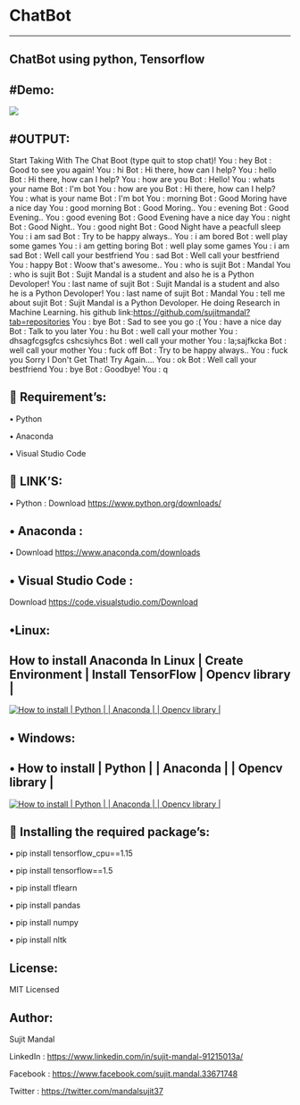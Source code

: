 # ChatBot
---------
ChatBot using python, Tensorflow 
----------------------------------
#Demo:
------
 [![](https://yt-embed.herokuapp.com/embed?v=Z7E9kQTa5NI )](https://www.youtube.com/watch?v=Z7E9kQTa5NI )

#OUTPUT:
--------
   Start Taking With The Chat Boot (type quit to stop chat)!
    You : hey
    Bot : Good to see you again!
    You : hi
    Bot : Hi there, how can I help?
    You : hello
    Bot : Hi there, how can I help?
    You : how are you
    Bot : Hello!
    You : whats your name
    Bot : I'm bot
    You : how are you
    Bot : Hi there, how can I help?
    You : what is your name
    Bot : I'm bot
    You : morning
    Bot : Good Moring have a nice day
    You : good morning
    Bot : Good Moring..
    You : evening
    Bot : Good Evening..
    You : good evening
    Bot : Good Evening have a nice day
    You : night
    Bot : Good Night..
    You : good night
    Bot : Good Night have a peacfull sleep
    You : i am sad
    Bot : Try to be happy always..
    You : i am bored 
    Bot : well play some games
    You : i am getting boring
    Bot : well play some games
    You : i am sad
    Bot : Well call your bestfriend
    You : sad
    Bot : Well call your bestfriend
    You : happy
    Bot : Woow that's awesome..
    You : who is sujit
    Bot : Mandal
    You : who is sujit
    Bot : Sujit Mandal is  a student and also he is a Python Devoloper!
    You : last name of sujit
    Bot : Sujit Mandal is  a student and also he is a Python Devoloper!
    You : last name of sujit
    Bot : Mandal
    You : tell me about sujit
    Bot : Sujit Mandal is a Python Devoloper. He doing Research in Machine Learning. his github           link:https://github.com/sujitmandal?tab=repositories
    You : bye
    Bot : Sad to see you go :(
    You : have a nice day
    Bot : Talk to you later
    You : hu
    Bot : well call your mother
    You : dhsagfcgsgfcs cshcsiyhcs
    Bot : well call your mother
    You : la;sajfkcka
    Bot : well call your mother
    You : fuck off
    Bot : Try to be happy always..
    You : fuck you
    Sorry I Don't Get That! Try Again....
    You : ok
    Bot : Well call your bestfriend
    You : bye
    Bot : Goodbye!
    You : q
    
 Requirement’s:
---------------

• Python 

• Anaconda

• Visual Studio Code

 LINK’S:
---------
• Python :
Download https://www.python.org/downloads/

• Anaconda :
------------
• Download https://www.anaconda.com/downloads

• Visual Studio Code :
----------------------
Download https://code.visualstudio.com/Download

•Linux:
------
How to install Anaconda In Linux | Create Environment | Install TensorFlow | Opencv library |
---------------------------------------------------------------------------------------------
 [![How to install | Python | | Anaconda | | Opencv library |](https://yt-embed.herokuapp.com/embed?v=Mfbrxy8gK6A)](https://www.youtube.com/watch?v=Mfbrxy8gK6A "How to install Anaconda In Linux | Create Environment | Install TensorFlow | Opencv library |")

• Windows:
-------

• How to install | Python | | Anaconda | | Opencv library |
------------------------------------------------------------
 [![How to install | Python | | Anaconda | | Opencv library |](https://yt-embed.herokuapp.com/embed?v=eVV3byQlYvA)](https://www.youtube.com/watch?v=eVV3byQlYvA "How to install | Python | | Anaconda | | Opencv library |")


 Installing the required package’s:
------------------------------------

• pip install tensorflow_cpu==1.15

• pip install tensorflow==1.5

• pip install tflearn

• pip install pandas

• pip install numpy

• pip install nltk

License:
--------
MIT Licensed

Author:
-------
Sujit Mandal

LinkedIn : https://www.linkedin.com/in/sujit-mandal-91215013a/

Facebook : https://www.facebook.com/sujit.mandal.33671748

Twitter : https://twitter.com/mandalsujit37
